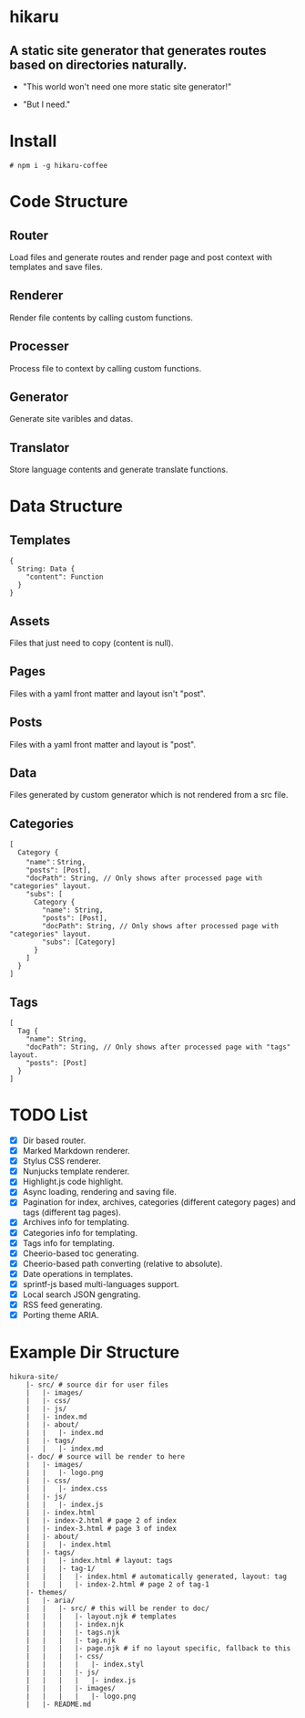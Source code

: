 hikaru
======

A static site generator that generates routes based on directories naturally.
-----------------------------------------------------------------------------

- "This world won't need one more static site generator!"

- "But I need."

# Install

```
# npm i -g hikaru-coffee
```

# Code Structure

## Router

Load files and generate routes and render page and post context with templates and save files.

## Renderer

Render file contents by calling custom functions.

## Processer

Process file to context by calling custom functions.

## Generator

Generate site varibles and datas.

## Translator

Store language contents and generate translate functions.

# Data Structure

## Templates

```plain
{
  String: Data {
    "content": Function
  }
}
```

## Assets

Files that just need to copy (content is null).

## Pages

Files with a yaml front matter and layout isn't "post".

## Posts

Files with a yaml front matter and layout is "post".

## Data

Files generated by custom generator which is not rendered from a src file.

## Categories

```plain
[
  Category {
    "name"：String,
    "posts": [Post],
    "docPath": String, // Only shows after processed page with "categories" layout.
    "subs": [
      Category {
        "name": String,
        "posts": [Post],
        "docPath": String, // Only shows after processed page with "categories" layout.
        "subs": [Category]
      }
    ]
  }
]
```

## Tags

```plain
[
  Tag {
    "name": String,
    "docPath": String, // Only shows after processed page with "tags" layout.
    "posts": [Post]
  }
]
```

# TODO List

- [X] Dir based router.
- [X] Marked Markdown renderer.
- [X] Stylus CSS renderer.
- [X] Nunjucks template renderer.
- [X] Highlight.js code highlight.
- [X] Async loading, rendering and saving file.
- [X] Pagination for index, archives, categories (different category pages) and tags (different tag pages).
- [X] Archives info for templating.
- [X] Categories info for templating.
- [X] Tags info for templating.
- [X] Cheerio-based toc generating.
- [X] Cheerio-based path converting (relative to absolute).
- [X] Date operations in templates.
- [X] sprintf-js based multi-languages support.
- [X] Local search JSON gengrating.
- [X] RSS feed generating.
- [X] Porting theme ARIA.

# Example Dir Structure

```plain
hikura-site/
    |- src/ # source dir for user files
    |   |- images/
    |   |- css/
    |   |- js/
    |   |- index.md
    |   |- about/
    |   |   |- index.md
    |   |- tags/
    |   |   |- index.md
    |- doc/ # source will be render to here
    |   |- images/
    |   |   |- logo.png
    |   |- css/
    |   |   |- index.css
    |   |- js/
    |   |   |- index.js
    |   |- index.html
    |   |- index-2.html # page 2 of index
    |   |- index-3.html # page 3 of index
    |   |- about/
    |   |   |- index.html
    |   |- tags/
    |   |   |- index.html # layout: tags
    |   |   |- tag-1/
    |   |   |   |- index.html # automatically generated, layout: tag
    |   |   |   |- index-2.html # page 2 of tag-1
    |- themes/
    |   |- aria/
    |   |   |- src/ # this will be render to doc/
    |   |   |   |- layout.njk # templates
    |   |   |   |- index.njk
    |   |   |   |- tags.njk
    |   |   |   |- tag.njk
    |   |   |   |- page.njk # if no layout specific, fallback to this
    |   |   |   |- css/
    |   |   |   |   |- index.styl
    |   |   |   |- js/
    |   |   |   |   |- index.js
    |   |   |   |- images/
    |   |   |   |   |- logo.png
    |   |- README.md
```
